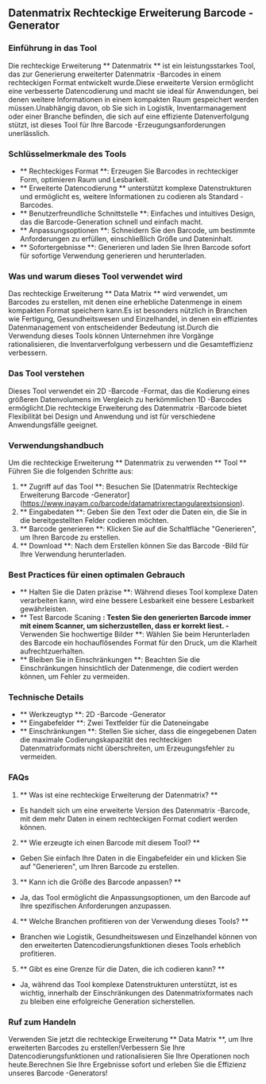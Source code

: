 ## Datenmatrix Rechteckige Erweiterung Barcode -Generator

### Einführung in das Tool
Die rechteckige Erweiterung ** Datenmatrix ** ist ein leistungsstarkes Tool, das zur Generierung erweiterter Datenmatrix -Barcodes in einem rechteckigen Format entwickelt wurde.Diese erweiterte Version ermöglicht eine verbesserte Datencodierung und macht sie ideal für Anwendungen, bei denen weitere Informationen in einem kompakten Raum gespeichert werden müssen.Unabhängig davon, ob Sie sich in Logistik, Inventarmanagement oder einer Branche befinden, die sich auf eine effiziente Datenverfolgung stützt, ist dieses Tool für Ihre Barcode -Erzeugungsanforderungen unerlässlich.

### Schlüsselmerkmale des Tools
- ** Rechteckiges Format **: Erzeugen Sie Barcodes in rechteckiger Form, optimieren Raum und Lesbarkeit.
- ** Erweiterte Datencodierung ** unterstützt komplexe Datenstrukturen und ermöglicht es, weitere Informationen zu codieren als Standard -Barcodes.
- ** Benutzerfreundliche Schnittstelle **: Einfaches und intuitives Design, das die Barcode-Generation schnell und einfach macht.
- ** Anpassungsoptionen **: Schneidern Sie den Barcode, um bestimmte Anforderungen zu erfüllen, einschließlich Größe und Dateninhalt.
- ** Sofortergebnisse **: Generieren und laden Sie Ihren Barcode sofort für sofortige Verwendung generieren und herunterladen.

### Was und warum dieses Tool verwendet wird
Das rechteckige Erweiterung ** Data Matrix ** wird verwendet, um Barcodes zu erstellen, mit denen eine erhebliche Datenmenge in einem kompakten Format speichern kann.Es ist besonders nützlich in Branchen wie Fertigung, Gesundheitswesen und Einzelhandel, in denen ein effizientes Datenmanagement von entscheidender Bedeutung ist.Durch die Verwendung dieses Tools können Unternehmen ihre Vorgänge rationalisieren, die Inventarverfolgung verbessern und die Gesamteffizienz verbessern.

### Das Tool verstehen
Dieses Tool verwendet ein 2D -Barcode -Format, das die Kodierung eines größeren Datenvolumens im Vergleich zu herkömmlichen 1D -Barcodes ermöglicht.Die rechteckige Erweiterung des Datenmatrix -Barcode bietet Flexibilität bei Design und Anwendung und ist für verschiedene Anwendungsfälle geeignet.

### Verwendungshandbuch
Um die rechteckige Erweiterung ** Datenmatrix zu verwenden ** Tool ** Führen Sie die folgenden Schritte aus:
1. ** Zugriff auf das Tool **: Besuchen Sie [Datenmatrix Rechteckige Erweiterung Barcode -Generator] (https://www.inayam.co/barcode/datamatrixrectangularextsionsion).
2. ** Eingabedaten **: Geben Sie den Text oder die Daten ein, die Sie in die bereitgestellten Felder codieren möchten.
3. ** Barcode generieren **: Klicken Sie auf die Schaltfläche "Generieren", um Ihren Barcode zu erstellen.
4. ** Download **: Nach dem Erstellen können Sie das Barcode -Bild für Ihre Verwendung herunterladen.

### Best Practices für einen optimalen Gebrauch
- ** Halten Sie die Daten präzise **: Während dieses Tool komplexe Daten verarbeiten kann, wird eine bessere Lesbarkeit eine bessere Lesbarkeit gewährleisten.
- ** Test Barcode Scaning **: Testen Sie den generierten Barcode immer mit einem Scanner, um sicherzustellen, dass er korrekt liest.
-** Verwenden Sie hochwertige Bilder **: Wählen Sie beim Herunterladen des Barcode ein hochauflösendes Format für den Druck, um die Klarheit aufrechtzuerhalten.
- ** Bleiben Sie in Einschränkungen **: Beachten Sie die Einschränkungen hinsichtlich der Datenmenge, die codiert werden können, um Fehler zu vermeiden.

### Technische Details
- ** Werkzeugtyp **: 2D -Barcode -Generator
- ** Eingabefelder **: Zwei Textfelder für die Dateneingabe
- ** Einschränkungen **: Stellen Sie sicher, dass die eingegebenen Daten die maximale Codierungskapazität des rechteckigen Datenmatrixformats nicht überschreiten, um Erzeugungsfehler zu vermeiden.

### FAQs

1. ** Was ist eine rechteckige Erweiterung der Datenmatrix? **
- Es handelt sich um eine erweiterte Version des Datenmatrix -Barcode, mit dem mehr Daten in einem rechteckigen Format codiert werden können.

2. ** Wie erzeugte ich einen Barcode mit diesem Tool? **
- Geben Sie einfach Ihre Daten in die Eingabefelder ein und klicken Sie auf "Generieren", um Ihren Barcode zu erstellen.

3. ** Kann ich die Größe des Barcode anpassen? **
- Ja, das Tool ermöglicht die Anpassungsoptionen, um den Barcode auf Ihre spezifischen Anforderungen anzupassen.

4. ** Welche Branchen profitieren von der Verwendung dieses Tools? **
- Branchen wie Logistik, Gesundheitswesen und Einzelhandel können von den erweiterten Datencodierungsfunktionen dieses Tools erheblich profitieren.

5. ** Gibt es eine Grenze für die Daten, die ich codieren kann? **
- Ja, während das Tool komplexe Datenstrukturen unterstützt, ist es wichtig, innerhalb der Einschränkungen des Datenmatrixformates nach zu bleiben eine erfolgreiche Generation sicherstellen.

### Ruf zum Handeln
Verwenden Sie jetzt die rechteckige Erweiterung ** Data Matrix **, um Ihre erweiterten Barcodes zu erstellen!Verbessern Sie Ihre Datencodierungsfunktionen und rationalisieren Sie Ihre Operationen noch heute.Berechnen Sie Ihre Ergebnisse sofort und erleben Sie die Effizienz unseres Barcode -Generators!